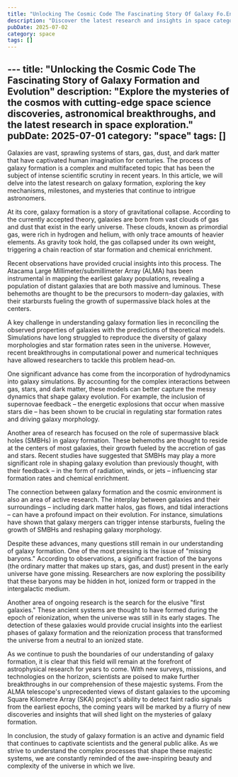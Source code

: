 ```yaml
---
title: "Unlocking The Cosmic Code The Fascinating Story Of Galaxy Fo.En"
description: "Discover the latest research and insights in space category on MindVerse Daily."
pubDate: 2025-07-02
category: space
tags: []
---
```


﻿---
title: "Unlocking the Cosmic Code The Fascinating Story of Galaxy Formation and Evolution"
description: "Explore the mysteries of the cosmos with cutting-edge space science discoveries, astronomical breakthroughs, and the latest research in space exploration."
pubDate: 2025-07-01
category: "space"
tags: []
---

Galaxies are vast, sprawling systems of stars, gas, dust, and dark matter that have captivated human imagination for centuries. The process of galaxy formation is a complex and multifaceted topic that has been the subject of intense scientific scrutiny in recent years. In this article, we will delve into the latest research on galaxy formation, exploring the key mechanisms, milestones, and mysteries that continue to intrigue astronomers.

At its core, galaxy formation is a story of gravitational collapse. According to the currently accepted theory, galaxies are born from vast clouds of gas and dust that exist in the early universe. These clouds, known as primordial gas, were rich in hydrogen and helium, with only trace amounts of heavier elements. As gravity took hold, the gas collapsed under its own weight, triggering a chain reaction of star formation and chemical enrichment.

Recent observations have provided crucial insights into this process. The Atacama Large Millimeter/submillimeter Array (ALMA) has been instrumental in mapping the earliest galaxy populations, revealing a population of distant galaxies that are both massive and luminous. These behemoths are thought to be the precursors to modern-day galaxies, with their starbursts fueling the growth of supermassive black holes at the centers.

A key challenge in understanding galaxy formation lies in reconciling the observed properties of galaxies with the predictions of theoretical models. Simulations have long struggled to reproduce the diversity of galaxy morphologies and star formation rates seen in the universe. However, recent breakthroughs in computational power and numerical techniques have allowed researchers to tackle this problem head-on.

One significant advance has come from the incorporation of hydrodynamics into galaxy simulations. By accounting for the complex interactions between gas, stars, and dark matter, these models can better capture the messy dynamics that shape galaxy evolution. For example, the inclusion of supernovae feedback – the energetic explosions that occur when massive stars die – has been shown to be crucial in regulating star formation rates and driving galaxy morphology.

Another area of research has focused on the role of supermassive black holes (SMBHs) in galaxy formation. These behemoths are thought to reside at the centers of most galaxies, their growth fueled by the accretion of gas and stars. Recent studies have suggested that SMBHs may play a more significant role in shaping galaxy evolution than previously thought, with their feedback – in the form of radiation, winds, or jets – influencing star formation rates and chemical enrichment.

The connection between galaxy formation and the cosmic environment is also an area of active research. The interplay between galaxies and their surroundings – including dark matter halos, gas flows, and tidal interactions – can have a profound impact on their evolution. For instance, simulations have shown that galaxy mergers can trigger intense starbursts, fueling the growth of SMBHs and reshaping galaxy morphology.

Despite these advances, many questions still remain in our understanding of galaxy formation. One of the most pressing is the issue of "missing baryons." According to observations, a significant fraction of the baryons (the ordinary matter that makes up stars, gas, and dust) present in the early universe have gone missing. Researchers are now exploring the possibility that these baryons may be hidden in hot, ionized form or trapped in the intergalactic medium.

Another area of ongoing research is the search for the elusive "first galaxies." These ancient systems are thought to have formed during the epoch of reionization, when the universe was still in its early stages. The detection of these galaxies would provide crucial insights into the earliest phases of galaxy formation and the reionization process that transformed the universe from a neutral to an ionized state.

As we continue to push the boundaries of our understanding of galaxy formation, it is clear that this field will remain at the forefront of astrophysical research for years to come. With new surveys, missions, and technologies on the horizon, scientists are poised to make further breakthroughs in our comprehension of these majestic systems. From the ALMA telescope's unprecedented views of distant galaxies to the upcoming Square Kilometre Array (SKA) project's ability to detect faint radio signals from the earliest epochs, the coming years will be marked by a flurry of new discoveries and insights that will shed light on the mysteries of galaxy formation.

In conclusion, the study of galaxy formation is an active and dynamic field that continues to captivate scientists and the general public alike. As we strive to understand the complex processes that shape these majestic systems, we are constantly reminded of the awe-inspiring beauty and complexity of the universe in which we live.
